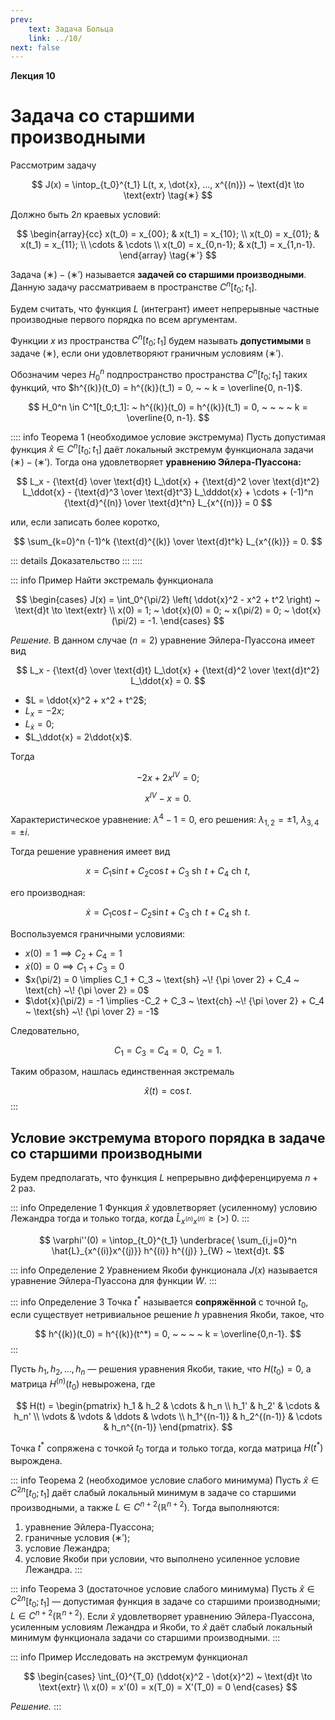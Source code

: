 ```yaml
---
prev:
    text: Задача Больца
    link: ../10/
next: false
---
```


**Лекция 10**

# Задача со старшими производными

Рассмотрим задачу

$$
J(x) = \intop_{t_0}^{t_1} L(t, x, \dot{x}, ..., x^{(n)}) ~ \text{d}t \to \text{extr}
\tag{∗}
$$

Должно быть $2n$ краевых условий:

$$
\begin{array}{cc}
x(t_0) = x_{00}; & x(t_1) = x_{10}; \\
x(t_0) = x_{01}; & x(t_1) = x_{11}; \\
\cdots & \cdots \\
x(t_0) = x_{0,n-1}; & x(t_1) = x_{1,n-1}.
\end{array}
\tag{∗'}
$$

Задача $(∗)-(∗')$ называется **задачей со старшими производными**. Данную задачу рассматриваем в пространстве $C^n[t_0; t_1]$.

Будем считать, что функция $L$ (интегрант) имеет непрерывные частные производные первого порядка по всем аргументам.

Функции $x$ из пространства $C^n[t_0;t_1]$ будем называть **допустимыми** в задаче $(∗)$, если они удовлетворяют граничным условиям $(∗')$.

Обозначим через $H_0^n$ подпространство пространства $C^n[t_0;t_1]$ таких функций, что $h^{(k)}(t_0) = h^{(k)}(t_1) = 0, ~ ~ k = \overline{0, n-1}$.

$$
H_0^n \in C^1[t_0;t_1]: ~ h^{(k)}(t_0) = h^{(k)}(t_1) = 0, ~ ~ ~ ~ k = \overline{0, n-1}.
$$

:::: info Теорема 1 (необходимое условие экстремума)
Пусть допустимая функция $\hat{x} \in C^n[t_0;t_1]$ даёт локальный экстремум функционала задачи $(∗)-(∗')$. Тогда она удовлетворяет **уравнению Эйлера-Пуассона:**

$$
L_x - {\text{d} \over \text{d}t} L_\dot{x} + {\text{d}^2 \over \text{d}t^2} L_\ddot{x} - {\text{d}^3 \over \text{d}t^3} L_\dddot{x} + \cdots +
(-1)^n {\text{d}^{(n)} \over \text{d}t^n} L_{x^{(n)}} = 0
$$

или, если записать более коротко,

$$
\sum_{k=0}^n (-1)^k {\text{d}^{(k)} \over \text{d}t^k} L_{x^{(k)}} = 0.
$$

::: details Доказательство
:::
::::

::: info Пример
Найти экстремаль функционала

$$
\begin{cases}
J(x) = \int_0^{\pi/2} \left( \ddot{x}^2 - x^2 + t^2 \right) ~ \text{d}t \to \text{extr} \\
x(0) = 1; ~ \dot{x}(0) = 0; ~ x(\pi/2) = 0; ~ \dot{x}(\pi/2) = -1.
\end{cases}
$$

*Решение.* В данном случае ($n = 2$) уравнение Эйлера-Пуассона имеет вид

$$
L_x - {\text{d} \over \text{d}t} L_\dot{x} + {\text{d}^2 \over \text{d}t^2} L_\ddot{x} = 0.
$$

* $L = \ddot{x}^2 + x^2 + t^2$;
* $L_x = -2x$;
* $L_\dot{x} = 0$;
* $L_\ddot{x} = 2\ddot{x}$.

Тогда

$$
-2x + 2x^{IV} = 0;
$$

$$
x^{IV} - x = 0.
$$

Характеристическое уравнение: $\lambda^4 - 1 = 0$, его решения: $\lambda_{1,2} = \pm 1$, $\lambda_{3,4} = \pm i$.

Тогда решение уравнения имеет вид

$$
x = C_1 \sin t + C_2 \cos t + C_3 ~ \text{sh} ~\! t + C_4 ~ \text{ch} ~\! t,
$$

его производная:

$$
\dot{x} = C_1 \cos t - C_2 \sin t + C_3 ~ \text{ch} ~\! t + C_4 ~ \text{sh} ~\! t.
$$

Воспользуемся граничными условиями:

* $x(0) = 1 \implies C_2 + C_4 = 1$
* $\dot{x}(0) = 0 \implies C_1 + C_3 = 0$
* $x(\pi/2) = 0 \implies C_1 + C_3 ~ \text{sh} ~\! {\pi \over 2} + C_4 ~ \text{ch} ~\! {\pi \over 2} = 0$
* $\dot{x}(\pi/2) = -1 \implies -C_2 + C_3 ~ \text{ch} ~\! {\pi \over 2} + C_4 ~ \text{sh} ~\! {\pi \over 2} = -1$

Следовательно,

$$
C_1 = C_3 = C_4 = 0, ~ ~ C_2 = 1.
$$

Таким образом, нашлась единственная экстремаль

$$
\hat{x}(t) = \cos t.
$$
:::

## Условие экстремума второго порядка в задаче со старшими производными

Будем предполагать, что функция $L$ непрерывно дифференцируема $n + 2$ раз.

::: info Определение 1
Функция $\hat{x}$ удовлетворяет (усиленному) условию Лежандра тогда и только тогда, когда $\hat{L}_{x^{(n)}x^{(n)}} \ge (>) ~ 0$.
:::

$$
\varphi''(0) = \intop_{t_0}^{t_1}
\underbrace{
    \sum_{i,j=0}^n \hat{L}_{x^{(i)}x^{(j)}} h^{(i)} h^{(j)}
}_{W} ~ \text{d}t.
$$

::: info Определение 2
Уравнением Якоби функционала $J(x)$ называется уравнение Эйлера-Пуассона для функции $W$.
:::

::: info Определение 3
Точка $t^*$ называется **сопряжённой** с точной $t_0$, если существует нетривиальное решение $h$ уравнения Якоби, такое, что

$$
h^{(k)}(t_0) = h^{(k)}(t^*) = 0, ~ ~ ~ ~ k = \overline{0,n-1}.
$$
:::

Пусть $h_1, h_2, ..., h_n$ — решения уравнения Якоби, такие, что $H(t_0) = 0$, а матрица $H^{(n)}(t_0)$ невырожена, где

$$
H(t) = \begin{pmatrix}
    h_1 & h_2 & \cdots & h_n \\
    h_1' & h_2' & \cdots & h_n' \\
    \vdots & \vdots & \ddots & \vdots \\
    h_1^{(n-1)} & h_2^{(n-1)} & \cdots & h_n^{(n-1)}
\end{pmatrix}.
$$

Точка $t^*$ сопряжена с точкой $t_0$ тогда и только тогда, когда матрица $H(t^*)$ вырождена.

::: info Теорема 2 (необходимое условие слабого минимума)
Пусть $\hat{x} \in C^{2n}[t_0; t_1]$ даёт слабый локальный минимум в задаче со старшими производными, а также $L \in C^{n+2}(\mathbb{R}^{n+2})$. Тогда выполняются:
1. уравнение Эйлера-Пуассона;
2. граничные условия $(∗')$;
3. условие Лежандра;
4. условие Якоби при условии, что выполнено усиленное условие Лежандра.
:::

::: info Теорема 3 (достаточное условие слабого минимума)
Пусть $\hat{x} \in C^{2n}[t_0;t_1]$ — допустимая функция в задаче со старшими производными; $L \in C^{n+2}(\mathbb{R}^{n+2})$. Если $\hat{x}$ удовлетворяет уравнению Эйлера-Пуассона, усиленным условиям Лежандра и Якоби, то $\hat{x}$ даёт слабый локальный минимум функционала задачи со старшими производными.
:::

::: info Пример
Исследовать на экстремум функционал

$$
\begin{cases}
\int_{0}^{T_0} (\ddot{x}^2 - \dot{x}^2) ~ \text{d}t \to \text{extr} \\
x(0) = x'(0) = x(T_0) = X'(T_0) = 0
\end{cases}
$$

*Решение.*
:::